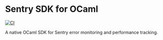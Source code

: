 # Sentry SDK for OCaml

[![CI](https://github.com/getsentry/sentry-ocaml/workflows/CI/badge.svg)](https://github.com/getsentry/sentry-ocaml/actions/workflows/ci.yml)

A native OCaml SDK for Sentry error monitoring and performance tracking.
